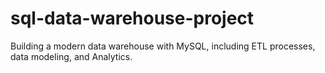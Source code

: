# sql-data-warehouse-project
Building a modern data warehouse with MySQL, including ETL processes, data modeling, and Analytics.
